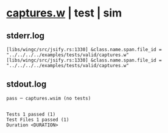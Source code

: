 # [captures.w](../../../../../examples/tests/valid/captures.w) | test | sim

## stderr.log
```log
[libs/wingc/src/jsify.rs:1330] &class.name.span.file_id = "../../../../examples/tests/valid/captures.w"
[libs/wingc/src/jsify.rs:1330] &class.name.span.file_id = "../../../../examples/tests/valid/captures.w"
```

## stdout.log
```log
pass ─ captures.wsim (no tests)
 
 
Tests 1 passed (1)
Test Files 1 passed (1)
Duration <DURATION>
```

